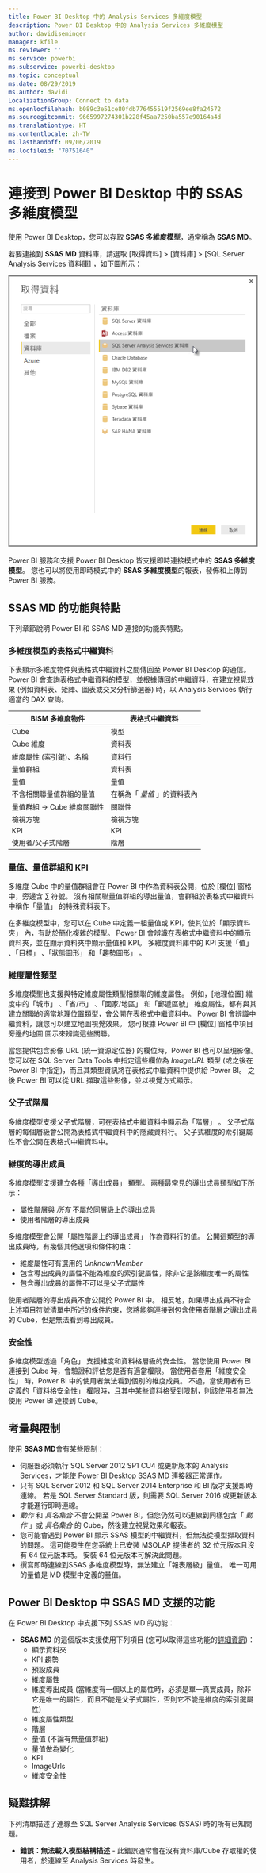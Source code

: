 ```yaml
---
title: Power BI Desktop 中的 Analysis Services 多維度模型
description: Power BI Desktop 中的 Analysis Services 多維度模型
author: davidiseminger
manager: kfile
ms.reviewer: ''
ms.service: powerbi
ms.subservice: powerbi-desktop
ms.topic: conceptual
ms.date: 08/29/2019
ms.author: davidi
LocalizationGroup: Connect to data
ms.openlocfilehash: b089c3e51ce80fdb776455519f2569ee8fa24572
ms.sourcegitcommit: 9665997274301b228f45aa7250ba557e90164a4d
ms.translationtype: HT
ms.contentlocale: zh-TW
ms.lasthandoff: 09/06/2019
ms.locfileid: "70751640"
---
```

# <a name="connect-to-ssas-multidimensional-models-in-power-bi-desktop"></a>連接到 Power BI Desktop 中的 SSAS 多維度模型
使用 Power BI Desktop，您可以存取 **SSAS 多維度模型**，通常稱為 **SSAS MD**。

若要連接到 **SSAS MD** 資料庫，請選取 [取得資料] &gt; [資料庫] &gt; [SQL Server Analysis Services 資料庫]  ，如下圖所示：

![](media/desktop-ssas-multidimensional/ssas-multidimensional-2.png)

Power BI 服務和支援 Power BI Desktop 皆支援即時連接模式中的 **SSAS 多維度模型**。 您也可以將使用即時模式中的 **SSAS 多維度模型**的報表，發佈和上傳到 Power BI 服務。

## <a name="capabilities-and-features-of-ssas-md"></a>SSAS MD 的功能與特點
下列章節說明 Power BI 和 SSAS MD 連接的功能與特點。

### <a name="tabular-metadata-of-multidimensional-models"></a>多維度模型的表格式中繼資料
下表顯示多維度物件與表格式中繼資料之間傳回至 Power BI Desktop 的通信。 Power BI 會查詢表格式中繼資料的模型，並根據傳回的中繼資料，在建立視覺效果 (例如資料表、矩陣、圖表或交叉分析篩選器) 時，以 Analysis Services 執行適當的 DAX 查詢。

| BISM 多維度物件 | 表格式中繼資料 |
| --- | --- |
| Cube |模型 |
| Cube 維度 |資料表 |
| 維度屬性 (索引鍵)、名稱 |資料行 |
| 量值群組 |資料表 |
| 量值 |量值 |
| 不含相關聯量值群組的量值 |在稱為「 *量值* 」的資料表內 |
| 量值群組 -> Cube 維度關聯性 |關聯性 |
| 檢視方塊 |檢視方塊 |
| KPI |KPI |
| 使用者/父子式階層 |階層 |

### <a name="measures-measure-groups-and-kpis"></a>量值、量值群組和 KPI
多維度 Cube 中的量值群組會在 Power BI 中作為資料表公開，位於 [欄位]  窗格中，旁邊含 ∑ 符號。 沒有相關聯量值群組的導出量值，會群組於表格式中繼資料中稱作「量值」  的特殊資料表下。

在多維度模型中，您可以在 Cube 中定義一組量值或 KPI，使其位於「顯示資料夾」  內，有助於簡化複雜的模型。 Power BI 會辨識在表格式中繼資料中的顯示資料夾，並在顯示資料夾中顯示量值和 KPI。 多維度資料庫中的 KPI 支援「值」  、「目標」  、「狀態圖形」  和「趨勢圖形」  。

### <a name="dimension-attribute-type"></a>維度屬性類型
多維度模型也支援與特定維度屬性類型相關聯的維度屬性。 例如，[地理位置]  維度中的「城市」  、「省/市」  、「國家/地區」  和「郵遞區號」  維度屬性，都有與其建立關聯的適當地理位置類型，會公開在表格式中繼資料中。 Power BI 會辨識中繼資料，讓您可以建立地圖視覺效果。 您可根據 Power BI 中 [欄位]  窗格中項目旁邊的地圖  圖示來辨識這些關聯。

當您提供包含影像 URL (統一資源定位器) 的欄位時，Power BI 也可以呈現影像。 您可以在 SQL Server Data Tools 中指定這些欄位為 *ImageURL* 類型 (或之後在 Power BI 中指定)，而且其類型資訊將在表格式中繼資料中提供給 Power BI。 之後 Power BI 可以從 URL 擷取這些影像，並以視覺方式顯示。

### <a name="parent-child-hierarchies"></a>父子式階層
多維度模型支援父子式階層，可在表格式中繼資料中顯示為「階層」  。 父子式階層的每個層級會公開為表格式中繼資料中的隱藏資料行。 父子式維度的索引鍵屬性不會公開在表格式中繼資料中。

### <a name="dimension-calculated-members"></a>維度的導出成員
多維度模型支援建立各種「導出成員」  類型。 兩種最常見的導出成員類型如下所示：

* 屬性階層與 *所有* 不屬於同層級上的導出成員
* 使用者階層的導出成員

多維度模型會公開「屬性階層上的導出成員」  作為資料行的值。 公開這類型的導出成員時，有幾個其他選項和條件約束：

* 維度屬性可有選用的 *UnknownMember*
* 包含導出成員的屬性不能為維度的索引鍵屬性，除非它是該維度唯一的屬性
* 包含導出成員的屬性不可以是父子式屬性

使用者階層的導出成員不會公開於 Power BI 中。 相反地，如果導出成員不符合上述項目符號清單中所述的條件約束，您將能夠連接到包含使用者階層之導出成員的 Cube，但是無法看到導出成員。

### <a name="security"></a>安全性
多維度模型透過「角色」  支援維度和資料格層級的安全性。 當您使用 Power BI 連接到 Cube 時，會驗證和評估您是否有適當權限。 當使用者套用「維度安全性」  時，Power BI 中的使用者無法看到個別的維度成員。 不過，當使用者有已定義的「資料格安全性」  權限時，且其中某些資料格受到限制，則該使用者無法使用 Power BI 連接到 Cube。

## <a name="considerations-and-limitations"></a>考量與限制
使用 **SSAS MD**會有某些限制：

* 伺服器必須執行 SQL Server 2012 SP1 CU4 或更新版本的 Analysis Services，才能使 Power BI Desktop SSAS MD 連接器正常運作。
* 只有 SQL Server 2012 和 SQL Server 2014 Enterprise 和 BI 版才支援即時連線。 若是 SQL Server Standard 版，則需要 SQL Server 2016 或更新版本才能進行即時連線。
* *動作* 和 *具名集合* 不會公開至 Power BI，但您仍然可以連線到同樣包含「 *動作* 」或 *具名集合* 的 Cube，然後建立視覺效果和報表。
* 您可能會遇到 Power BI 顯示 SSAS 模型的中繼資料，但無法從模型擷取資料的問題。 這可能發生在您系統上已安裝 MSOLAP 提供者的 32 位元版本且沒有 64 位元版本時。 安裝 64 位元版本可解決此問題。
* 撰寫即時連線到SSAS 多維度模型時，無法建立「報表層級」量值。 唯一可用的量值是 MD 模型中定義的量值。

## <a name="supported-features-of-ssas-md-in-power-bi-desktop"></a>Power BI Desktop 中 SSAS MD 支援的功能
在 Power BI Desktop 中支援下列 SSAS MD 的功能：

* **SSAS MD** 的這個版本支援使用下列項目 (您可以取得這些功能的[詳細資訊](https://docs.microsoft.com/sql/analysis-services/multidimensional-models/understanding-power-view-for-multidimensional-models?view=sql-server-2014))：
  * 顯示資料夾
  * KPI 趨勢
  * 預設成員
  * 維度屬性
  * 維度導出成員 (當維度有一個以上的屬性時，必須是單一真實成員，除非它是唯一的屬性，而且不能是父子式屬性，否則它不能是維度的索引鍵屬性)
  * 維度屬性類型
  * 階層
  * 量值 (不論有無量值群組)
  * 量值做為變化
  * KPI
  * ImageUrls
  * 維度安全性

## <a name="troubleshooting"></a>疑難排解 
下列清單描述了連線至 SQL Server Analysis Services (SSAS) 時的所有已知問題。 

* **錯誤：無法載入模型結構描述** - 此錯誤通常會在沒有資料庫/Cube 存取權的使用者，於連線至 Analysis Services 時發生。

